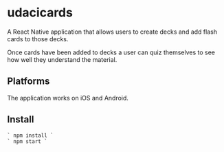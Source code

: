# udacicards

A React Native application that allows users to create decks and add flash cards to those decks.

Once cards have been added to decks a user can quiz themselves to see how well they understand the material.

## Platforms

The application works on iOS and Android.

## Install
    ` npm install `
    ` npm start `